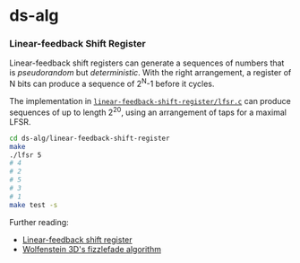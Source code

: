 # ds-alg

### Linear-feedback Shift Register

Linear-feedback shift registers can generate a sequences of numbers that is _pseudorandom_ but _deterministic_. With the right arrangement, a register of N bits can produce a sequence of 2<sup>N</sup>-1 before it cycles.

The implementation in [`linear-feedback-shift-register/lfsr.c`](./ds-alg/linear-feedback-shift-register/lfsr.c) can produce sequences of up to length 2<sup>20</sup>, using an arrangement of taps for a maximal LFSR.

```sh
cd ds-alg/linear-feedback-shift-register
make
./lfsr 5
# 4
# 2
# 5
# 3
# 1
make test -s
```

Further reading:

- [Linear-feedback shift register](https://en.wikipedia.org/wiki/Linear-feedback_shift_register)
- [Wolfenstein 3D's fizzlefade algorithm](https://fabiensanglard.net/fizzlefade/index.php)
